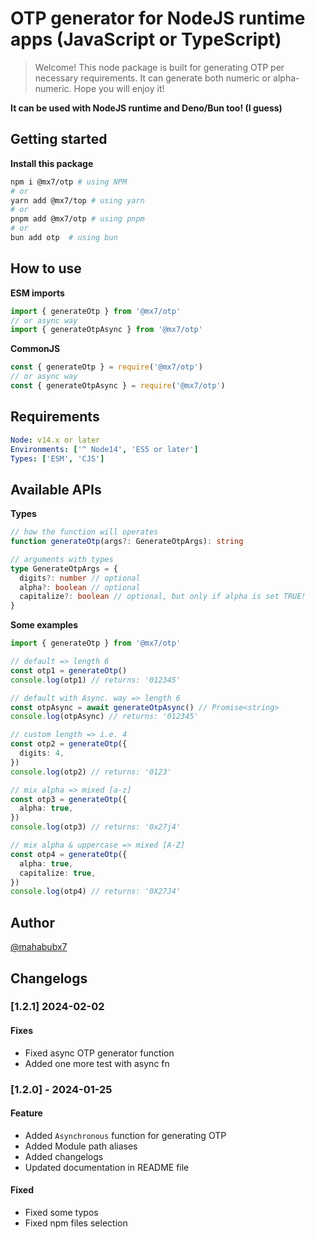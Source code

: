 # OTP generator for NodeJS runtime apps (JavaScript or TypeScript)

> Welcome! This node package is built for generating OTP per necessary requirements. It can generate both numeric or alpha-numeric. Hope you will enjoy it!

**It can be used with NodeJS runtime and Deno/Bun too! (I guess)**

## Getting started

**Install this package**

```bash
npm i @mx7/otp # using NPM
# or
yarn add @mx7/top # using yarn
# or
pnpm add @mx7/otp # using pnpm
# or
bun add otp  # using bun
```

## How to use

**ESM imports**

```js
import { generateOtp } from '@mx7/otp'
// or async way
import { generateOtpAsync } from '@mx7/otp'
```

**CommonJS**

```js
const { generateOtp } = require('@mx7/otp')
// or async way
const { generateOtpAsync } = require('@mx7/otp')
```

## Requirements

```yaml
Node: v14.x or later
Environments: ['^ Node14', 'ES5 or later']
Types: ['ESM', 'CJS']
```

## Available APIs

**Types**

```ts
// how the function will operates
function generateOtp(args?: GenerateOtpArgs): string

// arguments with types
type GenerateOtpArgs = {
  digits?: number // optional
  alpha?: boolean // optional
  capitalize?: boolean // optional, but only if alpha is set TRUE!
}
```

**Some examples**

```ts
import { generateOtp } from '@mx7/otp'

// default => length 6
const otp1 = generateOtp()
console.log(otp1) // returns: '012345'

// default with Async. way => length 6
const otpAsync = await generateOtpAsync() // Promise<string>
console.log(otpAsync) // returns: '012345'

// custom length => i.e. 4
const otp2 = generateOtp({
  digits: 4,
})
console.log(otp2) // returns: '0123'

// mix alpha => mixed [a-z]
const otp3 = generateOtp({
  alpha: true,
})
console.log(otp3) // returns: '0x27j4'

// mix alpha & uppercase => mixed [A-Z]
const otp4 = generateOtp({
  alpha: true,
  capitalize: true,
})
console.log(otp4) // returns: '0X27J4'
```

## Author

[@mahabubx7](https://github.com/mahabubx7)

## Changelogs

### [1.2.1] 2024-02-02

#### Fixes

- Fixed async OTP generator function
- Added one more test with async fn

### [1.2.0] - 2024-01-25

#### Feature

- Added `Asynchronous` function for generating OTP
- Added Module path aliases
- Added changelogs
- Updated documentation in README file

#### Fixed

- Fixed some typos
- Fixed npm files selection

